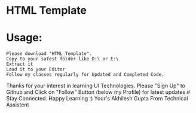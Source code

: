 # HTML Template
# Usage:
    Please download "HTML_Template".
    Copy to your safest folder like D:\ or E:\
    Extract it
    Load it to your Editor
    Follow my classes regularly for Updated and Completed Code.
 Thanks for your interest in learning UI Technologies.
 Please "Sign Up" to Github and Click on "Follow" Button (below my Profile) for latest updates.#
 Stay Connected.
 Happy Learning :)
 Your's Akhilesh Gupta From Technical Assistent
